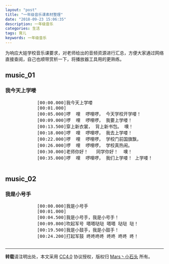 ```yaml
---
layout: "post"
title: "一年级音乐课素材整理"
date: "2018-09-23 15:06:35"
description: 一年级音乐
categories: 生活
tags: 育儿
keywords: 一年级音乐
---
```


为响应大娃学校音乐课要求，对老师给出的音频资源进行汇总，方便大家通过网络直接查阅，自己也顺带赏析一下，将播放器工具用的更熟练。




<link href="https://cdn.bootcss.com/aplayer/1.10.1/APlayer.min.css" rel="stylesheet">
<script src="https://cdn.bootcss.com/aplayer/1.10.1/APlayer.min.js"></script>
<style>
	.demo{width:100%;}
</style>

## music_01

### 我今天上学喽

<div class="demo">
	<div id="player11">
		<pre class="aplayer-lrc-content">
			[00:00.000]我今天上学喽
			[00:01.000] 
			[00:05.000]啰  哩  啰哩啰， 今天学校开学喽！
			[00:09.000]啰  哩  啰哩啰， 我要上学喽！
			[00:13.500]穿上新衣裳， 背上新书包。 噢！
			[00:18.000]啰  哩  啰哩啰， 我去上学喽！
			[00:22.000]啰  哩  啰哩啰， 学校门前国旗飘，
			[00:26.000]啰  哩  啰哩啰， 学校真热闹。
			[00:30.000]老师你好！   同学你好！  噢！ 
			[00:35.000]啰  哩  啰哩啰， 我们上学喽！ 上学喽！
		</pre>
	</div>
</div>
<script>
	var ap = new APlayer
			({
				element: document.getElementById('player11'),
				narrow: false,
				autoplay: false,
				showlrc: true,
				listMaxHeight: 500,
				music: [
					{
						title: '我今天上学喽',
						author: '范唱',
						url: '/music/01_first_grade/01_我今天上学喽_范唱.mp3',
						pic: 'https://timgsa.baidu.com/timg?image&quality=80&size=b10000_10000&sec=1537689285&di=fe3c9df0e08d1831f40360d2ea272426&src=http://photocdn.sohu.com/20150831/mp29951775_1440981948082_2.jpeg'
					},
					{
						title: '我今天上学喽',
						author: '伴奏',
						url: '/music/01_first_grade/01_我今天上学喽_伴奏.mp3',
						pic: 'https://timgsa.baidu.com/timg?image&quality=80&size=b10000_10000&sec=1537689285&di=fe3c9df0e08d1831f40360d2ea272426&src=http://photocdn.sohu.com/20150831/mp29951775_1440981948082_2.jpeg'
					},
					{
						title: '我今天上学喽',
						author: 'zorin 演唱',
						url: '/music/01_first_grade/01_我今天上学喽_zorin.mp3',
						pic: 'https://timgsa.baidu.com/timg?image&quality=80&size=b10000_10000&sec=1537689285&di=fe3c9df0e08d1831f40360d2ea272426&src=http://photocdn.sohu.com/20150831/mp29951775_1440981948082_2.jpeg'
					}
				]
			});
	ap.init;
</script>

## music_02

### 我是小号手

<div class="demo">
	<div id="player21">
		<pre class="aplayer-lrc-content">
			[00:00.000]我是小号手
			[00:01.000] 
			[00:04.500]我是小号手，我是小号手！
			[00:09.800]吹起军号 嗒嗒哒哒 嗒嗒 哒哒 哒！
			[00:19.500]我是小鼓手，我是小鼓手！
			[00:24.200]打起军鼓 咚咚咚咚 咚咚 咚咚 咚！
		</pre>
	</div>
</div>
<script>
	var ap = new APlayer
			({
				element: document.getElementById('player21'),
				narrow: false,
				autoplay: false,
				showlrc: true,
				listMaxHeight: 500,
				music: [
				    {
						title: '我是小号手',
						author: '范唱',
						url: '/music/01_first_grade/02_我是小号手_范唱.mp3',
						pic: 'https://ss0.bdstatic.com/70cFvHSh_Q1YnxGkpoWK1HF6hhy/it/u=1848088512,1772059386&fm=26&gp=0.jpg'
					},
					{
						title: '我是小号手',
						author: '伴奏',
						url: '/music/01_first_grade/02_我是小号手_伴奏.mp3',
						pic: 'https://ss0.bdstatic.com/70cFvHSh_Q1YnxGkpoWK1HF6hhy/it/u=1848088512,1772059386&fm=26&gp=0.jpg'
					},
					{
						title: '我是小号手',
						author: 'zorin 演唱',
						url: '/music/01_first_grade/02_我是小号手_zorin.mp3',
						pic: 'https://ss0.bdstatic.com/70cFvHSh_Q1YnxGkpoWK1HF6hhy/it/u=1848088512,1772059386&fm=26&gp=0.jpg'
					}
				]
			});
	ap.init;
</script> 

---

**转载**请注明出处，本文采用 [CC4.0](http://creativecommons.org/licenses/by-nc-nd/4.0/) 协议授权，版权归 [Mars丶小石头](https://www.zorin.xin) 所有。